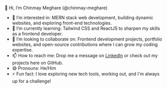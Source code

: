 👋 Hi, I’m Chinmay Meghare (@chinmay-meghare)

- 👀 I’m interested in: MERN stack web development, building dynamic websites, and exploring front-end technologies.
- 🌱 I’m currently learning: Tailwind CSS and ReactJS to sharpen my skills as a frontend developer.
- 💞️ I’m looking to collaborate on: Frontend development projects, portfolio websites, and open-source contributions where I can grow my coding expertise.
- 📫 How to reach me: Drop me a message on [LinkedIn](https://www.linkedin.com/in/chinmay-meghare-2897151a7) or check out my projects here on GitHub.
- 😄 Pronouns: He/Him
- ⚡ Fun fact: I love exploring new tech tools, working out, and I'm always up for a challenge!

<!---
chinmay-meghare/chinmay-meghare is a ✨ special ✨ repository because its `README.md` (this file) appears on your GitHub profile.
You can click the Preview link to take a look at your changes.
--->
